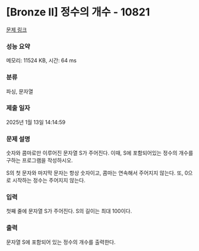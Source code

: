 # [Bronze II] 정수의 개수 - 10821 

[문제 링크](https://www.acmicpc.net/problem/10821) 

### 성능 요약

메모리: 11524 KB, 시간: 64 ms

### 분류

파싱, 문자열

### 제출 일자

2025년 1월 13일 14:14:59

### 문제 설명

<p>숫자와 콤마로만 이루어진 문자열 S가 주어진다. 이때, S에 포함되어있는 정수의 개수를 구하는 프로그램을 작성하시오.</p>

<p>S의 첫 문자와 마지막 문자는 항상 숫자이고, 콤마는 연속해서 주어지지 않는다. 또, 0으로 시작하는 정수는 주어지지 않는다.</p>

### 입력 

 <p>첫째 줄에 문자열 S가 주어진다. S의 길이는 최대 100이다.</p>

### 출력 

 <p>문자열 S에 포함되어 있는 정수의 개수를 출력한다.</p>

